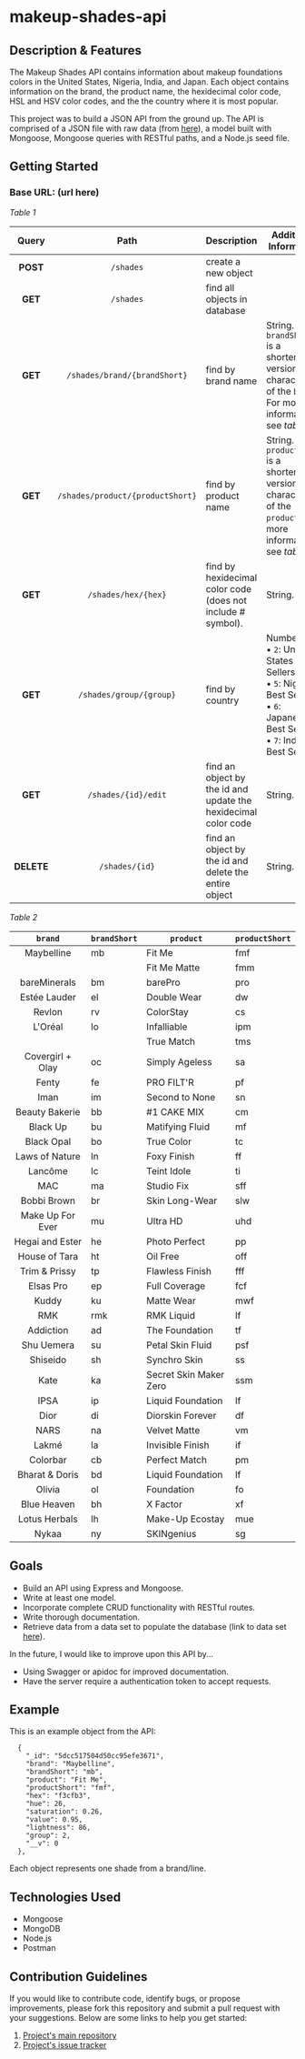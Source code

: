 # makeup-shades-api

## Description & Features
The Makeup Shades API contains information about makeup foundations colors in the United States, Nigeria, India, and Japan. Each object contains information on the brand, the product name, the hexidecimal color code, HSL and HSV color codes, and the the country where it is most popular.

This project was to build a JSON API from the ground up. The API is comprised of a JSON file with raw data (from [here](https://github.com/the-pudding/data/tree/master/makeup-shades)), a model built with Mongoose, Mongoose queries with RESTful paths, and a Node.js seed file.

## Getting Started
### Base URL: (url here)
*Table 1*

| Query | Path | Description | Additional Information |
|:--------:|:-------:| ------------| ----|
| **POST** | `/shades` | create a new object |  |
| **GET** | `/shades` | find all objects in database |  |
| **GET** | `/shades/brand/{brandShort}` | find by brand name | String. `brandShort` is a shortened version (2-3 characters) of the `brand`. For more information, see *table 2*. |
| **GET** | `/shades/product/{productShort}` | find by product name | String. `productShort` is a shortened version (2-3 characters) of the `product`. For more information, see *table 2*. |
| **GET** | `/shades/hex/{hex}` | find by hexidecimal color code (does not include # symbol). | String. |
| **GET** | `/shades/group/{group}` | find by country | Number. <br/>&bull; `2`: United States Best Sellers. <br/>&bull; `5`: Nigerian Best Sellers. <br/>&bull; `6`: Japanese Best Sellers. <br/>&bull; `7`: Indian Best Sellers. |
| **GET** | `/shades/{id}/edit` | find an object by the id and update the hexidecimal color code | String. |
| **DELETE** | `/shades/{id}` | find an object by the id and delete the entire object | String. |

*Table 2*

| `brand` | `brandShort` | `product` | `productShort` |
|:----:|----------|-------| --------|
| Maybelline | mb | Fit Me | fmf |
|  |  | Fit Me Matte | fmm |
| bareMinerals | bm | barePro | pro |
| Estée Lauder | el | Double Wear | dw |
| Revlon | rv | ColorStay | cs |
| L'Oréal | lo | Infalliable | ipm |
|  |  | True Match | tms |
| Covergirl + Olay | oc | Simply Ageless | sa |
| Fenty | fe | PRO FILT'R | pf |
| Iman | im | Second to None | sn |
| Beauty Bakerie | bb | #1 CAKE MIX | cm |
| Black Up | bu | Matifying Fluid | mf |
| Black Opal | bo | True Color | tc |
| Laws of Nature | ln | Foxy Finish | ff |
| Lancôme | lc | Teint Idole | ti |
| MAC | ma | Studio Fix | sff |
| Bobbi Brown | br | Skin Long-Wear | slw |
| Make Up For Ever | mu | Ultra HD | uhd |
| Hegai and Ester | he | Photo Perfect | pp |
| House of Tara | ht | Oil Free | off |
| Trim & Prissy | tp | Flawless Finish | fff |
| Elsas Pro | ep | Full Coverage | fcf |
| Kuddy | ku | Matte Wear | mwf |
| RMK | rmk | RMK Liquid | lf |
| Addiction | ad | The Foundation | tf |
| Shu Uemera | su | Petal Skin Fluid | psf |
| Shiseido | sh | Synchro Skin | ss |
| Kate | ka | Secret Skin Maker Zero | ssm |
| IPSA | ip | Liquid Foundation | lf |
| Dior | di | Diorskin Forever | df |
| NARS | na | Velvet Matte | vm |
| Lakmé | la | Invisible Finish | if |
| Colorbar | cb | Perfect Match | pm |
| Bharat & Doris | bd | Liquid Foundation | lf |
| Olivia | ol | Foundation | fo |
| Blue Heaven | bh | X Factor | xf |
| Lotus Herbals | lh | Make-Up Ecostay | mue |
| Nykaa | ny | SKINgenius | sg |

## Goals
* Build an API using Express and Mongoose.
* Write at least one model.
* Incorporate complete CRUD functionality with RESTful routes.
* Write thorough documentation.
* Retrieve data from a data set to populate the database (link to data set [here](https://github.com/the-pudding/data/tree/master/makeup-shades)).

In the future, I would like to improve upon this API by...
* Using Swagger or apidoc for improved documentation.
* Have the server require a authentication token to accept requests.

## Example
This is an example object from the API:
```
  {
    "_id": "5dcc517504d50cc95efe3671",
    "brand": "Maybelline",
    "brandShort": "mb",
    "product": "Fit Me",
    "productShort": "fmf",
    "hex": "f3cfb3",
    "hue": 26,
    "saturation": 0.26,
    "value": 0.95,
    "lightness": 86,
    "group": 2,
    "__v": 0
  },
```
Each object represents one shade from a brand/line.

## Technologies Used
* Mongoose
* MongoDB
* Node.js
* Postman

## Contribution Guidelines
If you would like to contribute code, identify bugs, or propose improvements, please fork this repository and submit a pull request with your suggestions. Below are some links to help you get started:
1. [Project's main repository](https://github.com/shelbyvjacobs/makeup-shades-api)
2. [Project's issue tracker](https://github.com/shelbyvjacobs/makeup-shades-api/issues)
